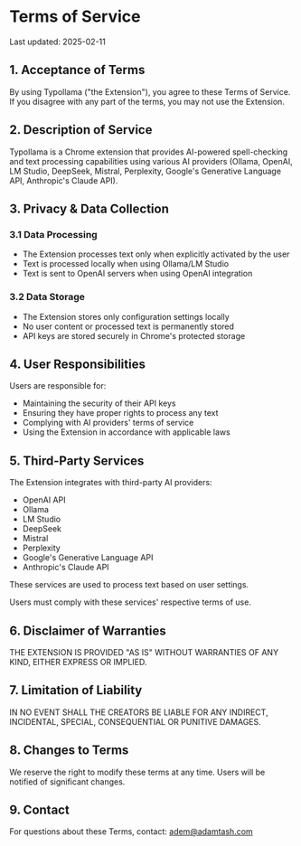 # Terms of Service

Last updated: 2025-02-11

## 1. Acceptance of Terms

By using Typollama ("the Extension"), you agree to these Terms of Service. If you disagree with any part of the terms, you may not use the Extension.

## 2. Description of Service

Typollama is a Chrome extension that provides AI-powered spell-checking and text processing capabilities using various AI providers (Ollama, OpenAI, LM Studio, DeepSeek, Mistral, Perplexity, Google's Generative Language API, Anthropic's Claude API).

## 3. Privacy & Data Collection

### 3.1 Data Processing
- The Extension processes text only when explicitly activated by the user
- Text is processed locally when using Ollama/LM Studio
- Text is sent to OpenAI servers when using OpenAI integration

### 3.2 Data Storage
- The Extension stores only configuration settings locally
- No user content or processed text is permanently stored
- API keys are stored securely in Chrome's protected storage

## 4. User Responsibilities

Users are responsible for:
- Maintaining the security of their API keys
- Ensuring they have proper rights to process any text
- Complying with AI providers' terms of service
- Using the Extension in accordance with applicable laws

## 5. Third-Party Services

The Extension integrates with third-party AI providers:
- OpenAI API
- Ollama
- LM Studio
- DeepSeek
- Mistral
- Perplexity
- Google's Generative Language API
- Anthropic's Claude API

These services are used to process text based on user settings.

Users must comply with these services' respective terms of use.

## 6. Disclaimer of Warranties

THE EXTENSION IS PROVIDED "AS IS" WITHOUT WARRANTIES OF ANY KIND, EITHER EXPRESS OR IMPLIED.

## 7. Limitation of Liability

IN NO EVENT SHALL THE CREATORS BE LIABLE FOR ANY INDIRECT, INCIDENTAL, SPECIAL, CONSEQUENTIAL OR PUNITIVE DAMAGES.

## 8. Changes to Terms

We reserve the right to modify these terms at any time. Users will be notified of significant changes.

## 9. Contact

For questions about these Terms, contact: adem@adamtash.com

